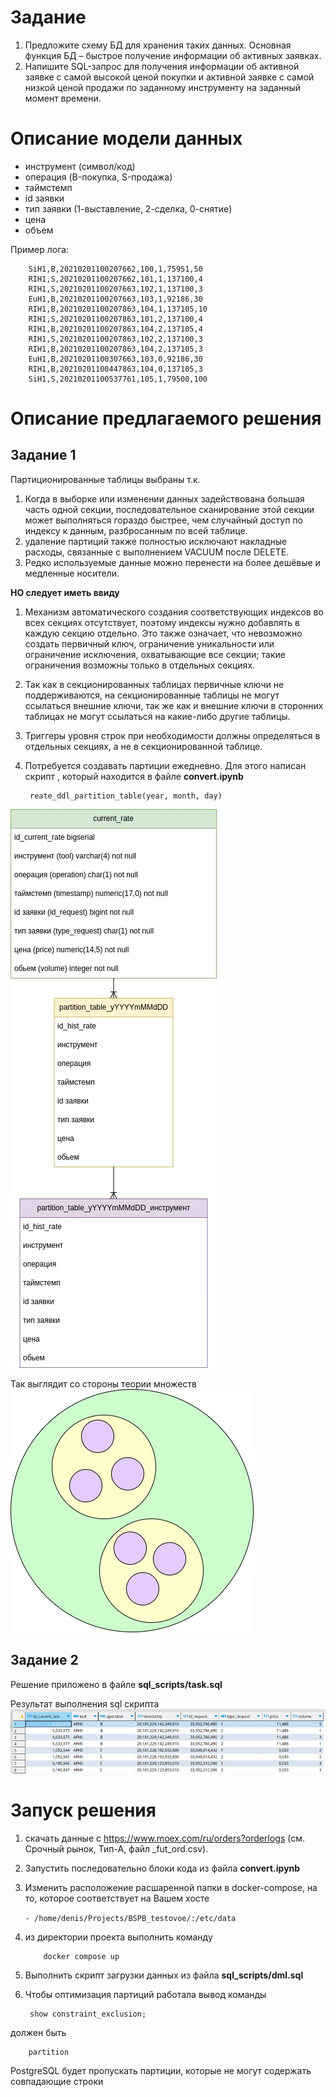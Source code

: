 # Задание
1. Предложите схему БД для хранения таких данных. Основная функция БД – быстрое
получение информации об активных заявках.
2. Напишите SQL-запрос для получения информации об активной заявке с самой высокой
ценой покупки и активной заявке с самой низкой ценой продажи по заданному инструменту
на заданный момент времени.

# Описание модели данных
- инструмент (символ/код)
- операция (B-покупка, S-продажа)
- таймстемп
- id заявки
- тип заявки (1-выставление, 2-сделка, 0-снятие)
- цена
- объем

Пример лога:

        SiH1,B,20210201100207662,100,1,75951,50
        RIH1,S,20210201100207662,101,1,137100,4
        RIH1,S,20210201100207663,102,1,137100,3
        EuH1,B,20210201100207663,103,1,92186,30
        RIH1,B,20210201100207863,104,1,137105,10
        RIH1,S,20210201100207863,101,2,137100,4
        RIH1,B,20210201100207863,104,2,137105,4
        RIH1,S,20210201100207863,102,2,137100,3
        RIH1,B,20210201100207863,104,2,137105,3
        EuH1,B,20210201100307663,103,0,92186,30
        RIH1,B,20210201100447863,104,0,137105,3
        SiH1,S,20210201100537761,105,1,79500,100

# Описание предлагаемого решения
## Задание 1
Партиционированные таблицы выбраны т.к. 
1. Когда в выборке или изменении данных задействована большая
часть одной секции, последовательное сканирование этой секции
 может выполняться гораздо быстрее, чем случайный доступ по
 индексу к данным, разбросанным по всей таблице.
2. удаление партиций также полностью исключают
накладные расходы, связанные с выполнением VACUUM после DELETE.
3. Редко используемые данные можно перенести
на более дешёвые и медленные носители.

**НО следует иметь ввиду** 
1. Механизм автоматического создания соответствующих индексов во всех секциях отсутствует, поэтому индексы нужно добавлять в каждую секцию отдельно. Это также означает, что невозможно создать первичный ключ, ограничение уникальности или ограничение исключения, охватывающие все секции; такие ограничения возможны только в отдельных секциях.

2. Так как в секционированных таблицах первичные ключи не поддерживаются, на секционированные таблицы не могут ссылаться внешние ключи, так же как и внешние ключи в сторонних таблицах не могут ссылаться на какие-либо другие таблицы.

3. Триггеры уровня строк при необходимости должны определяться в отдельных секциях, а не в секционированной таблице.

4. Потребуется создавать партиции ежедневно. Для этого написан скрипт , который находится в файле **convert.ipynb**

        reate_ddl_partition_table(year, month, day) 


![Image alt](img/er_diagramm.jpg)

Так выглядит со стороны теории множеств
![Image alt](img/eiler_circle.jpg)

## Задание 2
Решение приложено в файле **sql_scripts/task.sql**

Результат выполнения sql скрипта
![Image alt](img/show_result.png)

# Запуск решения
1. скачать данные с https://www.moex.com/ru/orders?orderlogs (см. Срочный рынок, Тип-А, файл _fut_ord.csv).
2. Запустить последовательно блоки кода из файла **convert.ipynb**
3. Изменить расположение расшаренной папки в docker-compose, на то, которое соответствует на Вашем хосте
   
   `` - /home/denis/Projects/BSPB_testovoe/:/etc/data ``
  
4. из директории проекта выполнить команду
   
           docker compose up

5. Выполнить скрипт загрузки данных из файла **sql_scripts/dml.sql**
6. Чтобы оптимизация партиций работала вывод команды
   
        show constraint_exclusion;

должен быть 

        partition

PostgreSQL будет пропускать партиции, которые не могут содержать совпадающие строки


